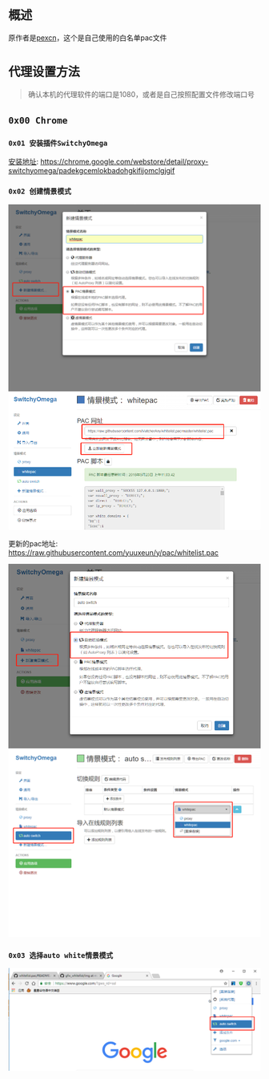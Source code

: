 # `概述`

原作者是[pexcn](https://github.com/pexcn)，这个是自己使用的白名单pac文件

# `代理设置方法`

> 确认本机的代理软件的端口是1080，或者是自己按照配置文件修改端口号

## `0x00 Chrome`

### `0x01 安装插件SwitchyOmega`

[安装地址](https://chrome.google.com/webstore/detail/proxy-switchyomega/padekgcemlokbadohgkifijomclgjgif): https://chrome.google.com/webstore/detail/proxy-switchyomega/padekgcemlokbadohgkifijomclgjgif

### `0x02 创建情景模式`

[![chrome-1](Images/chrome-1.png)](https://github.com/yuuxeun/y/blob/pac/Images/chrome-1.png) [![chrome-2](Images/chrome-2.png)](https://github.com/yuuxeun/y/blob/pac/Images/chrome-2.png)

更新的pac地址: https://raw.githubusercontent.com/yuuxeun/y/pac/whitelist.pac

[![chrome-3](Images/chrome-3.png)](https://github.com/yuuxeun/y/blob/pac/Images/chrome-3.png) [![chrome-4](Images/chrome-4.png)](https://github.com/yuuxeun/y/blob/pac/Images/chrome-4.png)

### `0x03 选择auto white情景模式`

[![chrome-5](Images/chrome-5.png)](https://github.com/yuuxeun/y/blob/pac/Images/chrome-5.png)